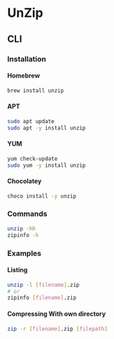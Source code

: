 # UnZip

## CLI

### Installation

#### Homebrew

```sh
brew install unzip
```

#### APT

```sh
sudo apt update
sudo apt -y install unzip
```

#### YUM

```sh
yum check-update
sudo yum -y install unzip
```

#### Chocolatey

```sh
choco install -y unzip
```

### Commands

```sh
unzip -hh
zipinfo -h
```

### Examples

#### Listing

```sh
unzip -l [filename].zip
# or
zipinfo [filename].zip
```

#### Compressing With own directory

```sh
zip -r [filename].zip [filepath]
```
